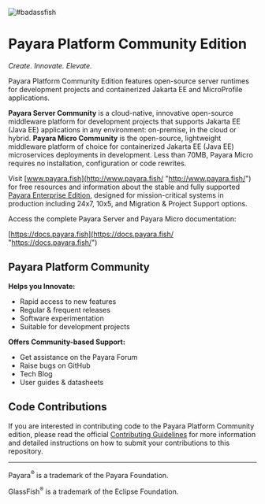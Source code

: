 ![#badassfish](payara-logo-blue.png)

# Payara Platform Community Edition

*Create. Innovate. Elevate.*

Payara Platform Community Edition features open-source server runtimes for development projects and containerized Jakarta&nbsp;EE and MicroProfile applications.

**Payara Server Community** is a cloud-native, innovative open-source middleware platform for development projects that supports Jakarta&nbsp;EE (Java&nbsp;EE) applications in any environment: on-premise, in the cloud or hybrid.
**Payara Micro Community** is the open-source, lightweight middleware platform of choice for containerized Jakarta&nbsp;EE (Java&nbsp;EE) microservices deployments in development. Less than 70MB, Payara Micro requires no installation, configuration or code rewrites.

Visit [www.payara.fish](http://www.payara.fish/ "http://www.payara.fish/") for free resources and information about the stable and fully supported [Payara Enterprise Edition](https://www.payara.fish/enterprise/ "https://www.payara.fish/enterprise/"), designed for mission-critical systems in production including 24x7, 10x5, and Migration&nbsp;&&nbsp;Project Support options.

Access the complete Payara&nbsp;Server and Payara&nbsp;Micro documentation:

[https://docs.payara.fish](https://docs.payara.fish/ "https://docs.payara.fish/")

## Payara Platform Community

**Helps you Innovate:**

-   Rapid access to new features
-   Regular & frequent releases
-   Software experimentation
-   Suitable for development projects

**Offers Community-based Support:**

-   Get assistance on the Payara Forum
-   Raise bugs on GitHub
-   Tech Blog
-   User guides & datasheets

## Code Contributions

If you are interested in contributing code to the Payara Platform Community edition, please read the official [Contributing Guidelines](https://github.com/payara/Payara/blob/master/.github/CONTRIBUTING.md) for more information and detailed instructions on how to submit your contributions to this repository.

------------------------------

Payara<sup>&reg;</sup> is a trademark of the Payara Foundation.

GlassFish<sup>&reg;</sup> is a trademark of the Eclipse Foundation.
